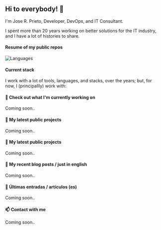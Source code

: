 ## Hi to everybody! 👋

I'm Jose R. Prieto, Developer, DevOps, and IT Consultant.

I spent more than 20 years working on better solutions for the IT industry, and I have a lot of histories to share.

#### Resume of my public repos

![Languages](https://github-readme-stats.vercel.app/api/top-langs/?username=delirehberi&icons=true&theme=vue&layout=compact)

#### Current stack

I work with a lot of tools, languages, and stacks, over the years; but, for now, I (principallly) work with:




#### 👷 Check out what I'm currently working on

Coming soon..

#### 🌱 My latest public projects

Coming soon..

#### 🌱 My latest public projects

Coming soon..

#### 📜 My recent blog posts / just in english

Coming soon..

#### 📜 Últimas entradas / artículos (es)

Coming soon..

#### 📫 Contact with me

Coming soon..





